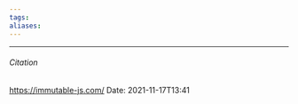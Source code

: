 ```yaml
---
tags: 
aliases: 
---
```




---
###### Citation
https://immutable-js.com/
Date: 2021-11-17T13:41

